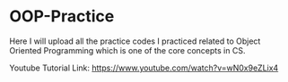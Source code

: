 # OOP-Practice

Here I will upload all the practice codes I practiced related to Object Oriented Programming which is one of the core concepts in CS.

Youtube Tutorial Link: https://www.youtube.com/watch?v=wN0x9eZLix4 
